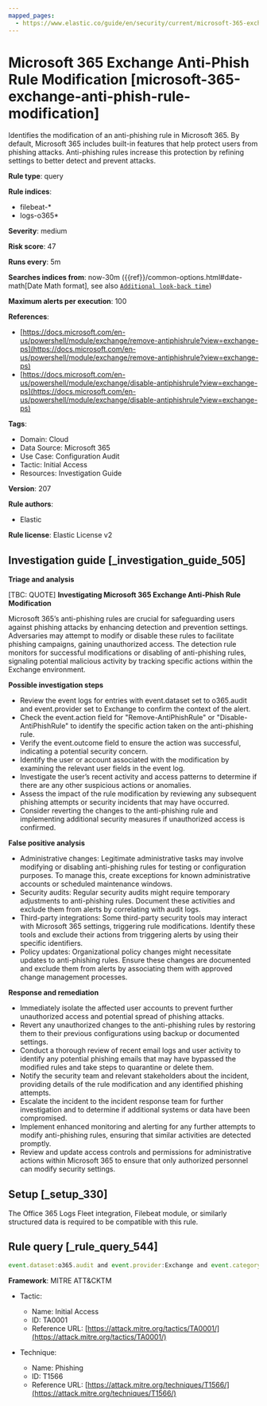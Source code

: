 ```yaml
---
mapped_pages:
  - https://www.elastic.co/guide/en/security/current/microsoft-365-exchange-anti-phish-rule-modification.html
---
```


# Microsoft 365 Exchange Anti-Phish Rule Modification [microsoft-365-exchange-anti-phish-rule-modification]

Identifies the modification of an anti-phishing rule in Microsoft 365. By default, Microsoft 365 includes built-in features that help protect users from phishing attacks. Anti-phishing rules increase this protection by refining settings to better detect and prevent attacks.

**Rule type**: query

**Rule indices**:

* filebeat-*
* logs-o365*

**Severity**: medium

**Risk score**: 47

**Runs every**: 5m

**Searches indices from**: now-30m ({{ref}}/common-options.html#date-math[Date Math format], see also [`Additional look-back time`](docs-content://solutions/security/detect-and-alert/create-detection-rule.md#rule-schedule))

**Maximum alerts per execution**: 100

**References**:

* [https://docs.microsoft.com/en-us/powershell/module/exchange/remove-antiphishrule?view=exchange-ps](https://docs.microsoft.com/en-us/powershell/module/exchange/remove-antiphishrule?view=exchange-ps)
* [https://docs.microsoft.com/en-us/powershell/module/exchange/disable-antiphishrule?view=exchange-ps](https://docs.microsoft.com/en-us/powershell/module/exchange/disable-antiphishrule?view=exchange-ps)

**Tags**:

* Domain: Cloud
* Data Source: Microsoft 365
* Use Case: Configuration Audit
* Tactic: Initial Access
* Resources: Investigation Guide

**Version**: 207

**Rule authors**:

* Elastic

**Rule license**: Elastic License v2

## Investigation guide [_investigation_guide_505]

**Triage and analysis**

[TBC: QUOTE]
**Investigating Microsoft 365 Exchange Anti-Phish Rule Modification**

Microsoft 365’s anti-phishing rules are crucial for safeguarding users against phishing attacks by enhancing detection and prevention settings. Adversaries may attempt to modify or disable these rules to facilitate phishing campaigns, gaining unauthorized access. The detection rule monitors for successful modifications or disabling of anti-phishing rules, signaling potential malicious activity by tracking specific actions within the Exchange environment.

**Possible investigation steps**

* Review the event logs for entries with event.dataset set to o365.audit and event.provider set to Exchange to confirm the context of the alert.
* Check the event.action field for "Remove-AntiPhishRule" or "Disable-AntiPhishRule" to identify the specific action taken on the anti-phishing rule.
* Verify the event.outcome field to ensure the action was successful, indicating a potential security concern.
* Identify the user or account associated with the modification by examining the relevant user fields in the event log.
* Investigate the user’s recent activity and access patterns to determine if there are any other suspicious actions or anomalies.
* Assess the impact of the rule modification by reviewing any subsequent phishing attempts or security incidents that may have occurred.
* Consider reverting the changes to the anti-phishing rule and implementing additional security measures if unauthorized access is confirmed.

**False positive analysis**

* Administrative changes: Legitimate administrative tasks may involve modifying or disabling anti-phishing rules for testing or configuration purposes. To manage this, create exceptions for known administrative accounts or scheduled maintenance windows.
* Security audits: Regular security audits might require temporary adjustments to anti-phishing rules. Document these activities and exclude them from alerts by correlating with audit logs.
* Third-party integrations: Some third-party security tools may interact with Microsoft 365 settings, triggering rule modifications. Identify these tools and exclude their actions from triggering alerts by using their specific identifiers.
* Policy updates: Organizational policy changes might necessitate updates to anti-phishing rules. Ensure these changes are documented and exclude them from alerts by associating them with approved change management processes.

**Response and remediation**

* Immediately isolate the affected user accounts to prevent further unauthorized access and potential spread of phishing attacks.
* Revert any unauthorized changes to the anti-phishing rules by restoring them to their previous configurations using backup or documented settings.
* Conduct a thorough review of recent email logs and user activity to identify any potential phishing emails that may have bypassed the modified rules and take steps to quarantine or delete them.
* Notify the security team and relevant stakeholders about the incident, providing details of the rule modification and any identified phishing attempts.
* Escalate the incident to the incident response team for further investigation and to determine if additional systems or data have been compromised.
* Implement enhanced monitoring and alerting for any further attempts to modify anti-phishing rules, ensuring that similar activities are detected promptly.
* Review and update access controls and permissions for administrative actions within Microsoft 365 to ensure that only authorized personnel can modify security settings.


## Setup [_setup_330]

The Office 365 Logs Fleet integration, Filebeat module, or similarly structured data is required to be compatible with this rule.


## Rule query [_rule_query_544]

```js
event.dataset:o365.audit and event.provider:Exchange and event.category:web and event.action:("Remove-AntiPhishRule" or "Disable-AntiPhishRule") and event.outcome:success
```

**Framework**: MITRE ATT&CKTM

* Tactic:

    * Name: Initial Access
    * ID: TA0001
    * Reference URL: [https://attack.mitre.org/tactics/TA0001/](https://attack.mitre.org/tactics/TA0001/)

* Technique:

    * Name: Phishing
    * ID: T1566
    * Reference URL: [https://attack.mitre.org/techniques/T1566/](https://attack.mitre.org/techniques/T1566/)



